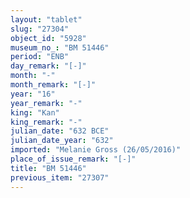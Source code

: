 ```yaml
---
layout: "tablet"
slug: "27304"
object_id: "5928"
museum_no_: "BM 51446"
period: "ENB"
day_remark: "[-]"
month: "-"
month_remark: "[-]"
year: "16"
year_remark: "-"
king: "Kan"
king_remark: "-"
julian_date: "632 BCE"
julian_date_year: "632"
imported: "Melanie Gross (26/05/2016)"
place_of_issue_remark: "[-]"
title: "BM 51446"
previous_item: "27307"
---
```

